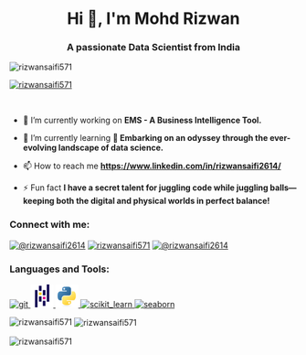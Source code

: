 <h1 align="center">Hi 👋, I'm Mohd Rizwan</h1>
<h3 align="center">A passionate Data Scientist from India</h3>

<p align="left"> <img src="https://komarev.com/ghpvc/?username=rizwansaifi571&label=Profile%20views&color=0e75b6&style=flat" alt="rizwansaifi571" /> </p>

<p align="left"> <a href="https://github.com/ryo-ma/github-profile-trophy"><img src="https://github-profile-trophy.vercel.app/?username=rizwansaifi571" alt="rizwansaifi571" /></a> </p>

<p align="left"> <a href="https://twitter.com/" target="blank"><img src="https://img.shields.io/twitter/follow/?logo=twitter&style=for-the-badge" alt="" /></a> </p>

- 🔭 I’m currently working on **EMS - A Business Intelligence Tool.**

- 🌱 I’m currently learning **🌱 Embarking on an odyssey through the ever-evolving landscape of data science.**

- 📫 How to reach me **https://www.linkedin.com/in/rizwansaifi2614/**

- ⚡ Fun fact **I have a secret talent for juggling code while juggling balls—keeping both the digital and physical worlds in perfect balance!**

<h3 align="left">Connect with me:</h3>
<p align="left">
<a href="https://linkedin.com/in/@rizwansaifi2614" target="blank"><img align="center" src="https://raw.githubusercontent.com/rahuldkjain/github-profile-readme-generator/master/src/images/icons/Social/linked-in-alt.svg" alt="@rizwansaifi2614" height="30" width="40" /></a>
<a href="https://instagram.com/rizwansaifi571" target="blank"><img align="center" src="https://raw.githubusercontent.com/rahuldkjain/github-profile-readme-generator/master/src/images/icons/Social/instagram.svg" alt="rizwansaifi571" height="30" width="40" /></a>
<a href="https://www.hackerrank.com/@rizwansaifi2614" target="blank"><img align="center" src="https://raw.githubusercontent.com/rahuldkjain/github-profile-readme-generator/master/src/images/icons/Social/hackerrank.svg" alt="@rizwansaifi2614" height="30" width="40" /></a>
</p>

<h3 align="left">Languages and Tools:</h3>
<p align="left"> <a href="https://git-scm.com/" target="_blank" rel="noreferrer"> <img src="https://www.vectorlogo.zone/logos/git-scm/git-scm-icon.svg" alt="git" width="40" height="40"/> </a> <a href="https://pandas.pydata.org/" target="_blank" rel="noreferrer"> <img src="https://raw.githubusercontent.com/devicons/devicon/2ae2a900d2f041da66e950e4d48052658d850630/icons/pandas/pandas-original.svg" alt="pandas" width="40" height="40"/> </a> <a href="https://www.python.org" target="_blank" rel="noreferrer"> <img src="https://raw.githubusercontent.com/devicons/devicon/master/icons/python/python-original.svg" alt="python" width="40" height="40"/> </a> <a href="https://scikit-learn.org/" target="_blank" rel="noreferrer"> <img src="https://upload.wikimedia.org/wikipedia/commons/0/05/Scikit_learn_logo_small.svg" alt="scikit_learn" width="40" height="40"/> </a> <a href="https://seaborn.pydata.org/" target="_blank" rel="noreferrer"> <img src="https://seaborn.pydata.org/_images/logo-mark-lightbg.svg" alt="seaborn" width="40" height="40"/> </a> </p>

<p><img align="left" src="https://github-readme-stats.vercel.app/api/top-langs?username=rizwansaifi571&show_icons=true&locale=en&layout=compact" alt="rizwansaifi571" /></p>

<p>&nbsp;<img align="center" src="https://github-readme-stats.vercel.app/api?username=rizwansaifi571&show_icons=true&locale=en" alt="rizwansaifi571" /></p>

<p><img align="center" src="https://github-readme-streak-stats.herokuapp.com/?user=rizwansaifi571&" alt="rizwansaifi571" /></p>
